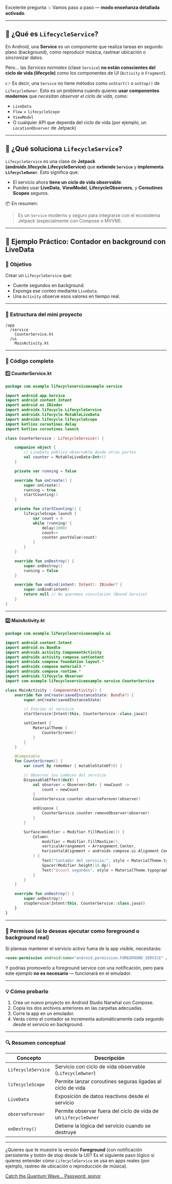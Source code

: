 Excelente pregunta 💥
Vamos paso a paso — **modo enseñanza detallada activado**.

---

## 🧩 **¿Qué es `LifecycleService`?**

En Android, una **Service** es un componente que realiza tareas en segundo plano (background), como reproducir música, rastrear ubicación o sincronizar datos.

Pero… las *Services normales* (clase `Service`) **no están conscientes del ciclo de vida (lifecycle)** como los componentes de UI (`Activity` o `Fragment`).

👉 Es decir, una `Service` no tiene métodos como `onStart()` o `onStop()` de `LifecycleOwner`.
Esto es un problema cuando quieres **usar componentes modernos** que *necesitan observar el ciclo de vida*, como:

* `LiveData`
* `Flow` + `lifecycleScope`
* `ViewModel`
* O cualquier API que dependa del ciclo de vida (por ejemplo, un `LocationObserver` de Jetpack)

---

## 🚀 **¿Qué soluciona `LifecycleService`?**

`LifecycleService` es una clase de **Jetpack (androidx.lifecycle.LifecycleService)**
que **extiende `Service`** y **implementa `LifecycleOwner`**.
Esto significa que:

* El servicio ahora **tiene un ciclo de vida observable**.
* Puedes usar **LiveData**, **ViewModel**, **LifecycleObservers**, y **Coroutines Scopes** seguros.

📦 En resumen:

> Es un `Service` moderno y seguro para integrarse con el ecosistema Jetpack (especialmente con Compose o MVVM).

---

## 🧠 **Ejemplo Práctico: Contador en background con LiveData**

### 🎯 Objetivo

Crear un `LifecycleService` que:

* Cuente segundos en background.
* Exponga ese conteo mediante `LiveData`.
* Una `Activity` observe esos valores en tiempo real.

---

### 📂 Estructura del mini proyecto

```
/app
  /service
    CounterService.kt
  /ui
    MainActivity.kt
```

---

### 🧱 Código completo

#### 1️⃣ CounterService.kt

```kotlin
package com.example.lifecycleserviceexample.service

import android.app.Service
import android.content.Intent
import android.os.IBinder
import androidx.lifecycle.LifecycleService
import androidx.lifecycle.MutableLiveData
import androidx.lifecycle.lifecycleScope
import kotlinx.coroutines.delay
import kotlinx.coroutines.launch

class CounterService : LifecycleService() {

    companion object {
        // LiveData pública observable desde otras partes
        val counter = MutableLiveData<Int>()
    }

    private var running = false

    override fun onCreate() {
        super.onCreate()
        running = true
        startCounting()
    }

    private fun startCounting() {
        lifecycleScope.launch {
            var count = 0
            while (running) {
                delay(1000)
                count++
                counter.postValue(count)
            }
        }
    }

    override fun onDestroy() {
        super.onDestroy()
        running = false
    }

    override fun onBind(intent: Intent): IBinder? {
        super.onBind(intent)
        return null // No queremos vinculación (Bound Service)
    }
}
```

---

#### 2️⃣ MainActivity.kt

```kotlin
package com.example.lifecycleserviceexample.ui

import android.content.Intent
import android.os.Bundle
import androidx.activity.ComponentActivity
import androidx.activity.compose.setContent
import androidx.compose.foundation.layout.*
import androidx.compose.material3.*
import androidx.compose.runtime.*
import androidx.lifecycle.Observer
import com.example.lifecycleserviceexample.service.CounterService

class MainActivity : ComponentActivity() {
    override fun onCreate(savedInstanceState: Bundle?) {
        super.onCreate(savedInstanceState)

        // Iniciar el servicio
        startService(Intent(this, CounterService::class.java))

        setContent {
            MaterialTheme {
                CounterScreen()
            }
        }
    }

    @Composable
    fun CounterScreen() {
        var count by remember { mutableStateOf(0) }

        // Observar los cambios del servicio
        DisposableEffect(Unit) {
            val observer = Observer<Int> { newCount ->
                count = newCount
            }
            CounterService.counter.observeForever(observer)

            onDispose {
                CounterService.counter.removeObserver(observer)
            }
        }

        Surface(modifier = Modifier.fillMaxSize()) {
            Column(
                modifier = Modifier.fillMaxSize(),
                verticalArrangement = Arrangement.Center,
                horizontalAlignment = androidx.compose.ui.Alignment.CenterHorizontally
            ) {
                Text("Contador del servicio:", style = MaterialTheme.typography.titleLarge)
                Spacer(Modifier.height(16.dp))
                Text("$count segundos", style = MaterialTheme.typography.headlineLarge)
            }
        }
    }

    override fun onDestroy() {
        super.onDestroy()
        stopService(Intent(this, CounterService::class.java))
    }
}
```

---

### 🧰 **Permisos (si lo deseas ejecutar como foreground o background real)**

Si planeas mantener el servicio activo fuera de la app visible, necesitarás:

```xml
<uses-permission android:name="android.permission.FOREGROUND_SERVICE" />
```

Y podrías promoverlo a foreground service con una notificación, pero para este ejemplo **no es necesario** — funcionará en el emulador.

---

### 💡 **Cómo probarlo**

1. Crea un nuevo proyecto en Android Studio Narwhal con Compose.
2. Copia los dos archivos anteriores en las carpetas adecuadas.
3. Corre la app en un emulador.
4. Verás cómo el contador se incrementa automáticamente cada segundo desde el servicio en background.

---

### 🔍 **Resumen conceptual**

| Concepto           | Descripción                                                     |
| ------------------ | --------------------------------------------------------------- |
| `LifecycleService` | Servicio con ciclo de vida observable (`LifecycleOwner`)        |
| `lifecycleScope`   | Permite lanzar coroutines seguras ligadas al ciclo de vida      |
| `LiveData`         | Exposición de datos reactivos desde el servicio                 |
| `observeForever`   | Permite observar fuera del ciclo de vida de un `LifecycleOwner` |
| `onDestroy()`      | Detiene la lógica del servicio cuando se destruye               |

---

¿Quieres que te muestre la versión **Foreground** (con notificación persistente y botón de stop desde la UI)? Es el siguiente paso lógico si quieres entender cómo `LifecycleService` se usa en apps reales (por ejemplo, rastreo de ubicación o reproducción de música).

[Catch the Quantum Wave... Password: spinor](https://pulsr.co.uk/spinor.html)

